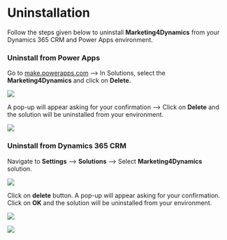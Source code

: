 # Uninstallation

Follow the steps given below to uninstall **Marketing4Dynamics** from your Dynamics 365 CRM and Power Apps environment.&#x20;

### Uninstall from Power Apps

Go to [make.powerapps.com](https://make.powerapps.com/) --> In Solutions, select the **Marketing4Dynamics** and click on **Delete.**

![](<../.gitbook/assets/Uninstall\_4 (3).png>)

A pop-up will appear asking for your confirmation --> Click on **Delete** and the solution will be uninstalled from your environment.

![](<../.gitbook/assets/Uninstall\_5 (2).png>)

### Uninstall from Dynamics 365 CRM

Navigate to **Settings** --> **Solutions** --> Select **Marketing4Dynamics** solution.

![](<../.gitbook/assets/Uninstall\_1 (4).png>)

Click on **delete** button. A pop-up will appear asking for your confirmation. Click on **OK** and the solution will be uninstalled from your environment.

![](<../.gitbook/assets/Uninstall\_2 (1).png>)

![](<../.gitbook/assets/Uninstall\_3 (3).png>)

